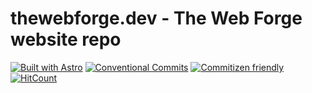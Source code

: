 # thewebforge.dev - The Web Forge website repo
[![Built with Astro](https://astro.badg.es/v1/built-with-astro/small.svg)](https://astro.build)
[![Conventional Commits](https://img.shields.io/badge/Conventional%20Commits-1.0.0-yellow.svg)](https://conventionalcommits.org/)
[![Commitizen friendly](https://img.shields.io/badge/commitizen-friendly-brightgreen.svg)](https://commitizen.github.io/cz-cli/)
[![HitCount](  https://img.shields.io/endpoint?url=https%3A%2F%2Fhits.dwyl.com%2Fthewebforge%2Fthewebforge.dev.json%3Fcolor%3Dgren
)](http://hits.dwyl.com/thewebforge/thewebforge.dev)